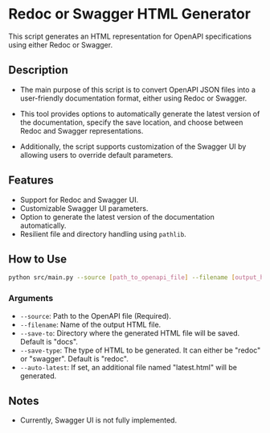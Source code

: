 # Redoc or Swagger HTML Generator

This script generates an HTML representation for OpenAPI specifications using either Redoc or Swagger.

## Description

- The main purpose of this script is to convert OpenAPI JSON files into a user-friendly documentation format, either using Redoc or Swagger.

- This tool provides options to automatically generate the latest version of the documentation, specify the save location, and choose between Redoc and Swagger representations.

- Additionally, the script supports customization of the Swagger UI by allowing users to override default parameters.

## Features

- Support for Redoc and Swagger UI.
- Customizable Swagger UI parameters.
- Option to generate the latest version of the documentation automatically.
- Resilient file and directory handling using `pathlib`.

## How to Use

```bash
python src/main.py --source [path_to_openapi_file] --filename [output_html_filename] --save-to [directory_to_save_html] --save-type [redoc|swagger] --auto-latest
```

### Arguments

- `--source`: Path to the OpenAPI file (Required).
- `--filename`: Name of the output HTML file.
- `--save-to`: Directory where the generated HTML file will be saved. Default is "docs".
- `--save-type`: The type of HTML to be generated. It can either be "redoc" or "swagger". Default is "redoc".
- `--auto-latest`: If set, an additional file named "latest.html" will be generated.

## Notes

- Currently, Swagger UI is not fully implemented.

